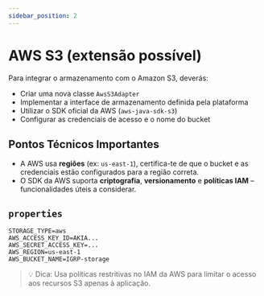 ```yaml
---
sidebar_position: 2
---
```


# AWS S3 (extensão possível)

Para integrar o armazenamento com o Amazon S3, deverás:

- Criar uma nova classe `AwsS3Adapter`
- Implementar a interface de armazenamento definida pela plataforma
- Utilizar o SDK oficial da AWS (`aws-java-sdk-s3`)
- Configurar as credenciais de acesso e o nome do bucket

## Pontos Técnicos Importantes

- A AWS usa **regiões** (ex: `us-east-1`), certifica-te de que o bucket e as credenciais estão configurados para a região correta.
- O SDK da AWS suporta **criptografia**, **versionamento** e **políticas IAM** – funcionalidades úteis a considerar.

## `properties`

```properties
STORAGE_TYPE=aws
AWS_ACCESS_KEY_ID=AKIA...
AWS_SECRET_ACCESS_KEY=...
AWS_REGION=us-east-1
AWS_BUCKET_NAME=IGRP-storage
```
>💡 Dica: Usa políticas restritivas no IAM da AWS para limitar o acesso aos recursos S3 apenas à aplicação.